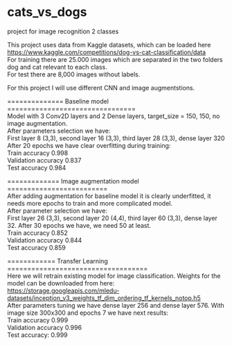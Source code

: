 # cats_vs_dogs
project for image recognition 2 classes

This project uses data from Kaggle datasets, which can be loaded here https://www.kaggle.com/competitions/dog-vs-cat-classification/data  
For training there are 25.000 images which are separated in the two folders dog and cat relevant to each class.  
For test there are 8,000 images without labels.  
  
For this project I will use different CNN and image augmentstions.

============== Baseline model ================================  
Model with 3 Conv2D layers and 2 Dense layers, target_size = 150, 150, no image augmentation.  
After parameters selection we have:  
First layer 8 (3,3), second layer 16 (3,3), third layer 28 (3,3), dense layer 320  
After 20 epochs we have clear overfitting during training:  
Train accuracy 0.998  
Validation accuracy 0.837  
Test accuracy 0.984
   
============= Image augmentation model =========================  
After adding augmentation for baseline model it is clearly underfitted, it needs more epochs to train and more complicated model.  
After parameter selection we have:  
First layer 26 (3,3), second layer 20 (4,4), third layer 60 (3,3), dense layer 32. After 30 epochs we have, we need 50 at least.  
Train accuracy  0.852   
Validation accuracy 0.844  
Test accuracy 0.859  
  
============ Transfer Learning ===================================  
Here we will retrain existing model for image classification. Weights for the model can be downloaded from here:  
https://storage.googleapis.com/mledu-datasets/inception_v3_weights_tf_dim_ordering_tf_kernels_notop.h5  
After parameters tuning we have dense layer 256 and dense layer 576.  With image size 300x300 and epochs 7 we have next results:  
Train accuracy 0.999  
Validation accuracy 0.996  
Test accuracy: 0.999  
